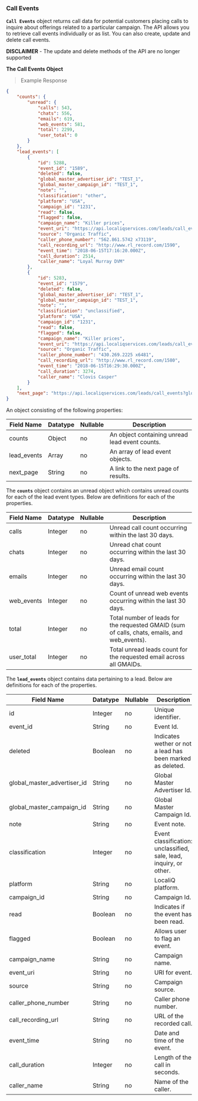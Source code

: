 ### Call Events
**`Call Events`** object returns call data for potential customers placing calls to inquire about offerings related to a particular campaign. The API allows you to retrieve call events individually or as list. You can also create, update and delete call events.

**DISCLAIMER** - The update and delete methods of the API are no longer supported

**The Call Events Object**

> Example Response

```json
{
    "counts": {
        "unread": {
            "calls": 543,
            "chats": 556,
            "emails": 619,
            "web_events": 581,
            "total": 2299,
            "user_total": 0
        }
    },
    "lead_events": [
        {
            "id": 5288,
            "event_id": "1589",
            "deleted": false,
            "global_master_advertiser_id": "TEST_1",
            "global_master_campaign_id": "TEST_1",
            "note": "",
            "classification": "other",
            "platform": "USA",
            "campaign_id": "1231",
            "read": false,
            "flagged": false,
            "campaign_name": "Killer prices",
            "event_uri": "https://api.localiqservices.com/leads/call_events/5288",
            "source": "Organic Traffic",
            "caller_phone_number": "562.861.5742 x73119",
            "call_recording_url": "http://www.rl_record.com/1590",
            "event_time": "2018-06-15T17:16:20.000Z",
            "call_duration": 2514,
            "caller_name": "Loyal Murray DVM"
        },
        {
            "id": 5283,
            "event_id": "1579",
            "deleted": false,
            "global_master_advertiser_id": "TEST_1",
            "global_master_campaign_id": "TEST_1",
            "note": "",
            "classification": "unclassified",
            "platform": "USA",
            "campaign_id": "1231",
            "read": false,
            "flagged": false,
            "campaign_name": "Killer prices",
            "event_uri": "https://api.localiqservices.com/leads/call_events/5283",
            "source": "Organic Traffic",
            "caller_phone_number": "430.269.2225 x6481",
            "call_recording_url": "http://www.rl_record.com/1580",
            "event_time": "2018-06-15T16:29:30.000Z",
            "call_duration": 3274,
            "caller_name": "Clovis Casper"
        }
    ],
    "next_page": "https://api.localiqservices.com/leads/call_events?global_master_advertiser_id=TEST_1&per_page=50&last_event_seen=2018-06-13 12:52:385023&show_deleted=false"
}
```

An object consisting of the following properties:

Field Name | Datatype | Nullable | Description
---------- | -------- | -------- | -----------
counts | Object | no | An object containing unread lead event counts.
lead_events | Array | no | An array of lead event objects.
next_page | String | no | A link to the next page of results.

The **`counts`** object contains an unread object which contains unread counts for each of the lead event types. Below are definitions for each of the properties.

Field Name | Datatype | Nullable | Description
---------- | -------- | -------- | -----------
calls      | Integer  | no | Unread call count occurring within the last 30 days.
chats      | Integer  | no | Unread chat count occurring within the last 30 days.
emails     | Integer  | no | Unread email count occurring within the last 30 days.
web_events | Integer  | no | Count of unread web events occurring within the last 30 days.
total      | Integer  | no | Total number of leads for the requested GMAID (sum of calls, chats, emails, and web_events).
user_total | Integer  | no | Total unread leads count for the requested email across all GMAIDs.

The **`lead_events`** object contains data pertaining to a lead. Below are definitions for each of the properties.

Field Name | Datatype | Nullable | Description
---------- | -------- | -------- | -----------
id                          | Integer  | no | Unique identifier.
event_id                    | String   | no | Event Id.
deleted                     | Boolean  | no | Indicates wether or not a lead has been marked as deleted.
global_master_advertiser_id | String   | no | Global Master Advertiser Id.
global_master_campaign_id   | String   | no | Global Master Campaign Id.
note                        | String   | no | Event note.
classification              | Integer  | no | Event classification: unclassified, sale, lead, inquiry, or other.
platform                    | String   | no | LocaliQ platform.
campaign_id                 | String   | no | Campaign Id.
read                        | Boolean  | no | Indicates if the event has been read.
flagged                     | Boolean  | no | Allows user to flag an event.
campaign_name               | String   | no | Campaign name.
event_uri                   | String   | no | URI for event.
source                      | String   | no | Campaign source.
caller_phone_number         | String   | no | Caller phone number.
call_recording_url          | String   | no | URL of the recorded call.
event_time                  | String   | no | Date and time of the event.
call_duration               | Integer  | no | Length of the call in seconds.
caller_name                 | String   | no | Name of the caller.
